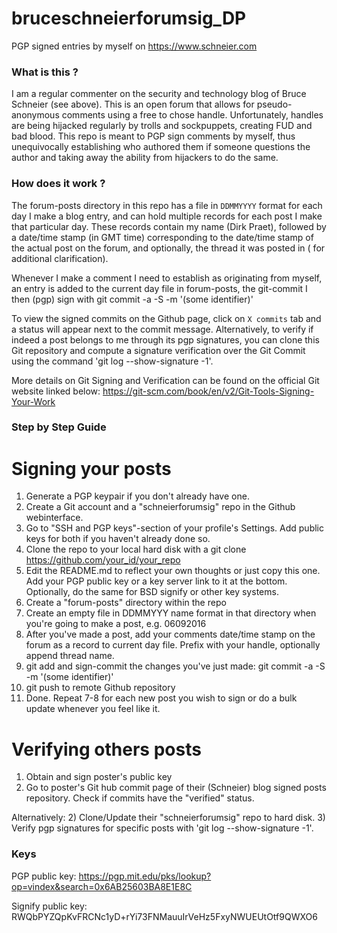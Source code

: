 # bruceschneierforumsig_DP
PGP signed entries by myself on https://www.schneier.com

### What is this ?
I am a regular commenter on the security and technology blog of Bruce Schneier (see above).
This is an open forum that allows for pseudo-anonymous comments using a free to chose handle.
Unfortunately, handles are being hijacked regularly by trolls and sockpuppets, creating FUD and
bad blood. This repo is meant to PGP sign comments by myself, thus unequivocally establishing who
authored them if someone questions the author and taking away the ability from hijackers to do
the same.
  
### How does it work ?

The forum-posts directory in this repo has a file in `DDMMYYYY` format for each day I make a blog
entry, and can hold multiple records for each post I make that particular day. These records 
contain my name (Dirk Praet), followed by a date/time stamp (in GMT time) corresponding to the
date/time stamp of the actual post on the forum, and optionally, the thread it was posted in (
for additional clarification).

Whenever I make a comment I need to establish as originating from myself, an entry is added to the
current day file in forum-posts, the git-commit I then (pgp) sign with
git commit -a -S -m '(some identifier)'

To view the signed commits on the Github page, click on `X commits` tab and a status will appear next to the commit message.
Alternatively, to verify if indeed a post belongs to me through its pgp signatures, you can
clone this Git repository and compute a signature verification over the Git Commit using the command
'git log --show-signature -1'.

More details on Git Signing and Verification can be found on the official Git website linked below:
https://git-scm.com/book/en/v2/Git-Tools-Signing-Your-Work

###  Step by Step Guide

# Signing your posts

1) Generate a PGP keypair if you don't already have one.
2) Create a Git account and a "schneierforumsig" repo in the Github webinterface.
3) Go to "SSH and PGP keys"-section of your profile's Settings. Add public keys for both if you haven't already done so.
3) Clone the repo to your local hard disk with a git clone https://github.com/your_id/your_repo
4) Edit the README.md to reflect your own thoughts or just copy this one. 
Add your PGP public key or a key server link to it at the bottom. Optionally, do the same for BSD signify or other key systems.
5) Create a "forum-posts" directory within the repo
6) Create an empty file in DDMMYYY name format in that directory when you're going to make a post, e.g. 06092016
7) After you've made a post, add your comments date/time stamp on the forum as a record to current day file. Prefix with your handle,
   optionally append thread name.
7) git add and sign-commit the changes you've just made: git commit -a -S -m '(some identifier)'
8) git push to remote Github repository
9) Done. Repeat 7-8 for each new post you wish to sign or do a bulk update whenever you feel like it.

# Verifying others posts

1) Obtain and sign poster's public key
2) Go to poster's Git hub commit page of their (Schneier) blog signed posts repository. Check if commits have the "verified" status.

Alternatively:
2) Clone/Update their "schneierforumsig" repo to hard disk.
3) Verify pgp signatures for specific posts with 'git log --show-signature -1'.
  
### Keys

PGP public key: https://pgp.mit.edu/pks/lookup?op=vindex&search=0x6AB25603BA8E1E8C

Signify public key: RWQbPYZQpKvFRCNc1yD+rYi73FNMauuIrVeHz5FxyNWUEUtOtf9QWXO6

